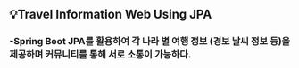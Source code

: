 <h2>💡Travel Information Web Using JPA </br></h2>
<h3>-Spring Boot JPA를 활용하여 각 나라 별 여행 정보 (경보 날씨 정보 등)을 제공하며 커뮤니티를 통해 서로 소통이 가능하다.</h3>
